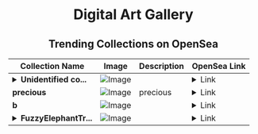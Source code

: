 <div align="center">

# Digital Art Gallery

## Trending Collections on OpenSea

| Collection Name                       | Image                                                                                     | Description                       | OpenSea Link                                                                                          |
|---------------------------------------|-------------------------------------------------------------------------------------------|-----------------------------------|--------------------------------------------------------------------------------------------------------|
| **<details><summary>Unidentified co...</summary>Unidentified contract 8d57165c-d6ae-4ab5-85e5-390523ee090a</details>** | ![Image](https://i.seadn.io/s/raw/files/e9acf51ddce687ccf33c485e916aec1b.jpg?w=500&auto=format?w=200&auto=format) |  | <details><summary>Link</summary>[Unidentified contract 8d57165c-d6ae-4ab5-85e5-390523ee090a](https://opensea.io/collection/unidentified-contract-8d57165c-d6ae-4ab5-85e5-3905)</details> |
| **precious** | ![Image](https://i.seadn.io/s/raw/files/48273d08a1132c9363ca378f7647cabd.png?w=500&auto=format?w=200&auto=format) | precious | <details><summary>Link</summary>[precious](https://opensea.io/collection/precious-35)</details> |
| **b** | ![Image](https://i.seadn.io/s/raw/files/c17defe12e0ea1cd603439d3e196338f.jpg?w=500&auto=format?w=200&auto=format) |  | <details><summary>Link</summary>[b](https://opensea.io/collection/b-12076)</details> |
| **<details><summary>FuzzyElephantTr...</summary>FuzzyElephantTrumpet</details>** | ![Image](https://i.seadn.io/s/raw/files/b43e56bc026a9e42f1889bdc852ffeac.jpg?w=500&auto=format?w=200&auto=format) |  | <details><summary>Link</summary>[FuzzyElephantTrumpet](https://opensea.io/collection/fuzzyelephanttrumpet-1)</details> |

</div>